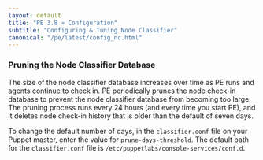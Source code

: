 ```yaml
---
layout: default
title: "PE 3.8 » Configuration"
subtitle: "Configuring & Tuning Node Classifier"
canonical: "/pe/latest/config_nc.html"
---
```


### Pruning the Node Classifier Database

The size of the node classifier database increases over time as PE runs and agents continue to check in. PE periodically prunes the node check-in database to prevent the node classifier database from becoming too large. The pruning process runs every 24 hours (and every time you start PE), and it deletes node check-in history that is older than the default of seven days. 

To change the default number of days, in the `classifier.conf` file on your Puppet master, enter the value for `prune-days-threshold`. The default path for the `classifier.conf` file is `/etc/puppetlabs/console-services/conf.d`.